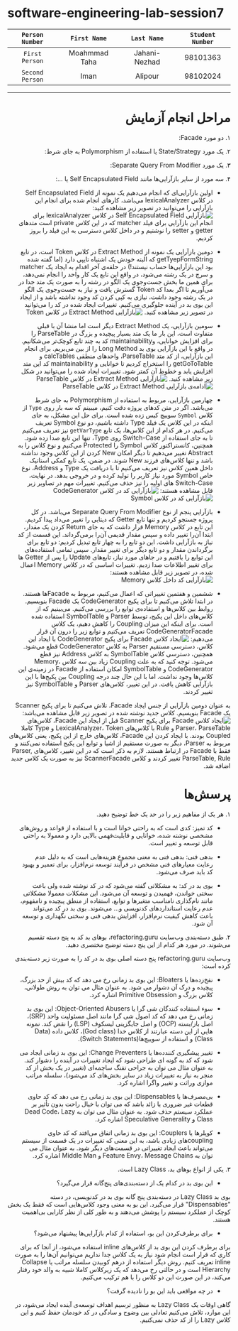 # software-engineering-lab-session7

  | `Person Number` | `First Name` | `Last Name` | `Student Number` |
  |:---------------:|:------------:|:-----------:|:----------------:|
  | `First Person` | Moahmmad Taha | Jahani-Nezhad | 98101363  |
  | `Second Person` | Iman | Alipour | 98102024 |

---

<div dir="rtl">

# مراحل انجام آزمایش

۱. دو مورد Facade:

۲. یک مورد State/Strategy یا استفاده از Polymorphism به جای شرط:

۳. یک مورد Separate Query From Modifier:

۴. سه مورد از سایر بازآرایی‌ها مانند Self Encapsulated Field یا …:

  - اولین بازآرایی‌ای که انجام می‌دهیم یک نمونه از Self Encapsulated Field در کلاس lexicalAnalyzer می‌باشد، کارهای انجام شده برای انجام این بازآرایی را می‌توانید در تصویر زیر مشاهده کنید:
![بازآرایی Self Encapsulated Field در کلاس lexicalAnalyzer](./images/SE.png)
برای انجام این بازآرایی برای فیلد matcher که در این کلاس private است متدهای getter و setter را نوشتیم و در داخل کلاس دسترسی به این فیلد را بروز کردیم.

  - دومین بازآرایی یک نمونه از Extract Method در کلاس  Token است، در تابع getTyepFormString که البته خودش یک اشتباه تایپی دارد (اما گفته شده بود این بازآرایی‌ها حساب نیستند!) در حلقه‌ی آخر اقدام به ایجاد یک matcher و سرچ در یک رشته می‌شود، در واقع این تابع یک کار واحد را انجام نمی‌دهد، برای همین ما بخش جست‌وجوی یک الگو در رشته را به صورت یک متد جدا در می‌آوریم تا اگر بعدا کد Token گسترش یافت و نیاز به جست‌وجوی یک الگو در یک رشته وجود داشت، نیازی به کپی کردن کد وجود نداشته باشد و از ایجاد این بوی بد در آینده جلوگیری می‌کنیم. تغییرات ایجاد شده در کد را می‌توانید در تصویر زیر مشاهده کنید.
![بازآرایی Extract Method در کلاس Token](./images/EM1.png)

  - سومین بازآرایی، یک Extract Method دیگر است اما منشا آن با قبلی متفاوت است، این بار ما یک متد بسیار پیچیده و بزرگ در ParseTable را برای افزایش خوانایی، وmaintainability کد به چند تابع کوچک‌تر می‌شکانیم. در واقع با این بازآرایی بوی بد Long Method را از بین می‌بریم. برای انجام این بازآرایی، از کد متد ParseTable، واحدهای منطقی calcTables و getGoToTable را استخراج کردیم تا خوانایی و maintainability کد این متد افزایش یابد و خطوط آن کمتر شود. تغییرات ایجاد شده را می‌توانید در شکل زیر مشاهده کنید.
![بازآرایی Extract Method در کلاس ParseTable](./images/EM2.png)
![ادامه‌ی بازآرایی Extract Method در کلاس ParseTable](./images/EM3.png)
  - چهارمین بازآرایی، مربوط به استفاده از Polymorphism به جای شرط می‌باشد. اگر در متن کدهای پروژه دقت کنیم، میبینم که سه بار روی `Type` از کلاس `Symbol` سوییچ کیس زده شده است. برای حل این مشکل، به جای اینکه در این کلاس یک فیلد Type داشته باشیم، دو نوع Symbol تعریف می‌کنیم. در هر کدام از این کلاس‌ها، یک تابع `getVarType` نیز تعریف می‌کنیم تا به جای استفاده از Switch-Case روی Type، تنها این تابع صدا زده شود. همچنین، کانستراکتور کلاس Symbol را Protected می‌کنیم و نوع کلاس را به Abstract تغییر می‌دهیم تا دیگر امکان New کردن از این کلاس وجود نداشته باشد و تنها کلاس‌های فرزند New شوند. در ضمن، یک تابع کمکی استاتیک داخل همین کلاس نیز تعریف می‌کنیم تا با دریافت یک Type و Address، نوع خاص Symbol مورد نیاز کاربر را تولید کرده و در خروجی بدهد. در نهایت، Switch-Case های اولیه را نیز حذف می‌کنیم. تغییرات مهم در تصاویر زیر قابل مشاهده هستند:
![بازآرایی کد در کلاس CodeGenerator](images/EM4.png)
![بازآرایی کد در کلاس Symbol](images/EM4-2.png)
  - بازآرایی پنجم از نوع Separate Query From Modifier می‌باشد. در کل پروژه جستجو کردیم و تنها تابع Getter که دیتایی را تغییر می‌داد پیدا کردیم. این تابع در کلاس Memory قرار داشت که به جای Return کردن یک مقدار، ابتدا آن‌را تغییر داده و سپس مقدار قدیمی آن‌را برمی‌گرداند. این قسمت از کد نیاز به بازآرایی داشت. این دو تابع را به چهار تابع تبدیل کردیم: دو تابع برای برگرداندن مقدار و دو تابع دیگر برای تغییر مقدار. سپس تمامی استفاده‌های این توابع را یافتیم و در جاهای مورد نیاز، تابع‌های Update را پس از Getter ها برای تغییر اطلاعات صدا زدیم. تغییرات اساسی که در کلاس Memory اعمال شده، در تصویر زیر قابل مشاهده هستند:
![بازآرایی کد داخل کلاس Memory](images/EM5.png)
  - ششمین و هفتمین تغییراتی که اعمال می‌کنیم، مربوط به Facadeها هستند. در ابتدا تلاش می‌کنیم تا برای پکیج CodeGenerator یک Facade بنویسیم. روابط بین کلاس‌ها و استفاده‌ی توابع را بررسی می‌کنیم. می‌بینیم که از کلاس‌های داخل این پکیج، توسط Parser و SymbolTable استفاده شده است. برای اینکه این میزان Coupling را کاهش دهیم، یک کلاس CodeGeneratorFacade تعریف می‌کنیم و توابع زیر را درون آن قرار می‌دهیم:
![ایجاد کلاس Facade برای پکیج CodeGenerator](images/EM6.png)
با ایجاد این کلاس، دسترسی مستقیم Parser به کلاس CodeGenerator قطع می‌شود. همچنین، دسترسی کلاس SymbolTable به کلاس Address نیز قطع می‌شود. توجه کنید که به علت Coupling زیاد بین سه کلاس Memory، CodeGenerator و SymbolTable امکان استفاده از Facade در زمینه‌ی این کلاس‌ها وجود نداشت. اما با این حال چند درجه Coupling بین پکیج‌ها با این بازآرایی کاهش یافت. در این تغییر، کلاس‌های Parser و SymbolTable نیز تغییر کردند.

به عنوان دومین بازآرایی از جنس ایجاد Facade، تلاش می‌کنیم تا برای پکیج Scanner یک Facade بنویسیم. کلاس جدید نوشته شده در تصویر زیر قابل مشاهده می‌باشد:
![ایجاد کلاس Facade برای پکیج Scanner](images/EM6-2.png)
قبل از ایجاد این Facade، کلاس‌های Parser، ParseTable و Rule با کلاس‌های LexicalAnalyzer، Token و Type کاملا Coupled بودند. با ایجاد کردن این Facade، کلاس‌های خارج از این پکیج، یعنی کلاس‌های مربوط به Parser، دیگر به صورت مستقیم از اشیا و توابع این پکیج استفاده نمی‌کنند و فقط با Facade در ارتباط هستند.
لازم به ذکر است که در این تغییر، کلاس‌های Parser, ParseTable, Rule تغییر کردند و کلاس ScannerFacade نیز به صورت یک کلاس جدید اضافه شد.
# پرسش‌ها

۱. هر یک از مفاهیم زیر را در حد یک خط توضیح دهید.

- کد تمیز: کدی است که به راحتی خوانا است و با استفاده از قواعد و روش‌های مشخصی نوشته شده، خوانایی و قابلیت‌فهمی بالایی دارد و معمولا به راحتی قابل توسعه و تغییر است.

- بدهی فنی: بدهی فنی به معنی مجموع هزینه‌هایی است که به دلیل عدم رعایت معیارهای فنی مشخص در فرآیند توسعه نرم‌افزار، برای تعمیر و بهبود کد باید صرف می‌شود.

- بوی بد در کد: به مشکلاتی گفته می‌شود که در کد نوشته شده ولی باعث سختی خواندن، فهمیدن و توسعه آن می‌شود. این مشکلات معمولا مشکلاتی مانند نام‌گذاری نامناسب متغیرها و توابع، استفاده از منطق پیچیده و نامفهوم، عدم رعایت استانداردهای کدنویسی و... می‌شوند. بوی بد در کد می‌تواند باعث کاهش کیفیت نرم‌افزار، افزایش بدهی فنی و سختی نگهداری و توسعه آن شود.


۲. طبق دسته‌بندی وب‌سایت refactoring.guru، بوهای بد کد به پنج دسته تقسیم می‌شوند. در مورد هر کدام از این پنج دسته توضیح مختصری دهید.

وب‌سایت refactoring.guru پنج دسته اصلی بوی بد در کد را به صورت زیر دسته‌بندی کرده است:

- نفخ‌زده‌ها یا Bloaters: این بوی بد زمانی رخ می دهد که کد بیش از حد بزرگ، پیچیده و درک آن دشوار می شود. به عنوان مثال می توان به روش طولانی، کلاس بزرگ و Primitive Obsession اشاره کرد.

- سوء استفاده کنندگان شی گرا یا Object-Oriented Abusers: این بوی بد زمانی رخ می دهد که کد اصول شی گرا مانند اصل مسئولیت واحد (SRP)، اصل باز/بسته (OCP) و اصل جایگزینی لیسکوف (LSP) را نقض کند. نمونه هایی از این دسته عبارتند از کلاس خدا (God class)، کلاس داده (Data Class) و استفاده از سوییچ‌ها(Switch Statements).

- تغییر پیشگیری‌ کنندده‌ها یا Change Preventers: این بوی بد زمانی ایجاد می شود که کد به گونه ای طراحی شود که ایجاد تغییرات در آینده را دشوار کند. به عنوان مثال می توان به جراحی تفنگ ساچمه‌ای (تغییر در یک بخش از کد منجر به نیاز به تغییرات زیاد در سایر بخش‌های کد می‌شود)، سلسله مراتب موازی وراثت و تغییر واگرا اشاره کرد.

- بی‌مصرف‌ها یا Dispensables: این بوی بد زمانی رخ می دهد که کد حاوی قطعات غیر ضروری یا زائد باشد که می توان با خیال راحت بدون تأثیر بر عملکرد سیستم حذف شود. به عنوان مثال می توان به Dead Code، Lazy Class و Speculative Generality اشاره کرد.

- کوپلرها یا Couplers: این بوی بد زمانی اتفاق می‌افتد که کد حاوی coupling‌های زیادی باشد، به این معنی که تغییرات در یک قسمت از سیستم می‌تواند باعث ایجاد تغییراتی در قسمت‌های دیگر شود. به عنوان مثال می توان به Feature Envy، Message Chains و Middle Man اشاره کرد.

۳. یکی از انواع بوهای بد، Lazy Class است.

 - این بوی بد در کدام یک از دسته‌بندی‌های پنج‌گانه قرار می‌گیرد؟ 

بوی بد Lazy Class در دسته‌بندی پنج گانه بوی بد در کدنویسی، در دسته "Dispensables" قرار می‌گیرد. این بو به معنی وجود کلاس‌هایی است که فقط یک بخش کوچک از عملکرد سیستم را پوشش می‌دهند و به طور کلی از نظر کارایی بی‌اهمیت هستند.



 - برای برطرف‌کردن این بو، استفاده از کدام بازآرایی‌ها پیشنهاد می‌شود؟ 

برای برطرف کردن این بوی بد از کلاس‌های inline استفاده می‌شود، از آنجا که برای کاری که قرار است انجام شود نیاز به یک کلاس جدا نداریم می‌توانیم آن‌ها را به صورت inline تعریف کنیم.
روش دیگر استفاده از درهم کوبیدن سلسله مراتب یا Collapse Hierarchy است و در حالتی رخ می‌دهد که یک زیرکلاس کاملا شبیه به والد خود رفتار می‌کند، در این صورت این دو کلاس را با هم ترکیب می‌کنیم.

 - در چه مواقعی باید این بو را نادیده گرفت؟

گاهی اوقات یک Lazy Class به منظور ترسیم اهداف توسعه‌ی آینده ایجاد می‌شود، در این موارد، تلاش می‌کنیم تعادلی بین وضوح و سادگی در کد خودمان حفظ کنیم و این کلاس Lazy را از کد حذف نمی‌کنیم.
</div>